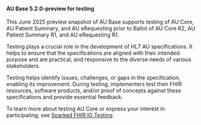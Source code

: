 <div class="stu-note" markdown="1">

#### AU Base 5.2.0-preview for testing 

This June 2025 preview snapshot of AU Base supports testing of AU Core, AU Patient Summary, and AU eRequesting prior to Ballot of AU Core R2, AU Patient Summary R1, and AU eRequesting R1.

Testing plays a crucial role in the development of HL7 AU specifications. It helps to ensure that the specifications are  aligned with their intended purpose and are practical, and responsive to the diverse needs of various stakeholders.  

Testing helps identify issues, challenges, or gaps in the specification, enabling its improvement. During testing, implementers test their FHIR resources, software products, and/or proof of concepts against these specifications and provide essential feedback.

To learn more about testing AU Core or express your interest in participating, see [Sparked FHIR IG Testing](https://confluence.hl7.org/spaces/HAFWG/pages/358875974/Sparked+FHIR+IG+Testing).

</div>